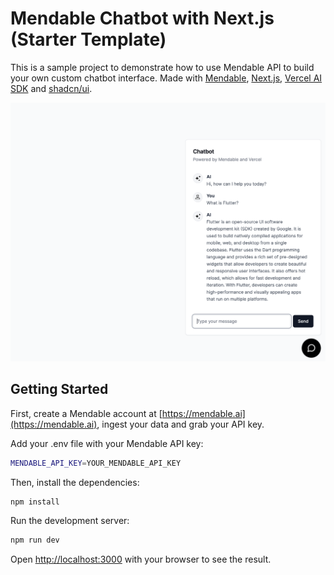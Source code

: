 # Mendable Chatbot with Next.js (Starter Template)

This is a sample project to demonstrate how to use Mendable API to build your own custom chatbot interface. Made with [Mendable](https://mendable.ai?ref=nextjs), [Next.js](https://vercel.com/solutions/nextjs), [Vercel AI SDK](https://vercel.com/blog/introducing-the-vercel-ai-sdk) and [shadcn/ui](https://ui.shadcn.com/).

![](/public/readmeHero.png)

## Getting Started

First, create a Mendable account at [https://mendable.ai](https://mendable.ai), ingest your data and grab your API key.

Add your .env file with your Mendable API key:

```bash
MENDABLE_API_KEY=YOUR_MENDABLE_API_KEY
```

Then, install the dependencies:

```bash
npm install
```

Run the development server:

```bash
npm run dev
```

Open [http://localhost:3000](http://localhost:3000) with your browser to see the result.
